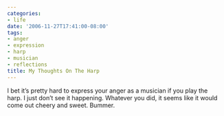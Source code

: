 ```yaml
---
categories:
- life
date: '2006-11-27T17:41:00-08:00'
tags:
- anger
- expression
- harp
- musician
- reflections
title: My Thoughts On The Harp
---
```


I bet it’s pretty hard to express your anger as a musician if you play the harp. I just don’t see it happening. Whatever you did, it seems like it would come out cheery and sweet. Bummer.

